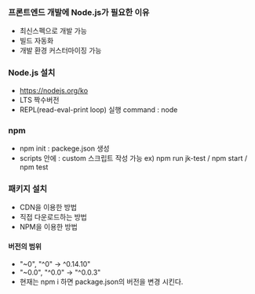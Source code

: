 ### 프론트엔드 개발에 Node.js가 필요한 이유
- 최신스펙으로 개발 가능
- 빌드 자동화 
- 개발 환경 커스터마이징 가능

### Node.js 설치
 - https://nodejs.org/ko
 - LTS 짝수버전
 - REPL(read-eval-print loop) 실행 
   command : node
 
### npm
 - npm init : packege.json 생성
 - scripts  안에  : custom 스크립트 작성 가능
 ex) npm run jk-test / npm start  /  npm test 

### 패키지 설치
- CDN을 이용한 방법
- 직접 다운로드하는 방법
- NPM을 이용한 방법

#### 버전의 범위
- "~0", "^0" -> ^0.14.10"
- "~0.0", "^0.0" -> "^0.0.3"
- 현재는 npm i 하면 package.json의 버전을 변경 시킨다.